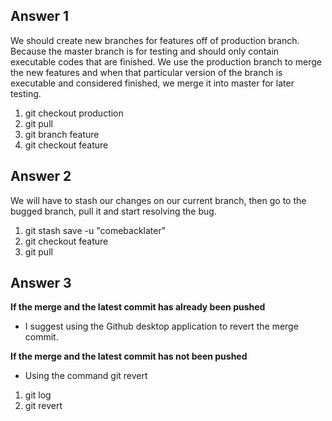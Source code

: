 ## Answer 1
We should create new branches for features off of production branch. Because the master branch is for testing and should only contain executable codes that are finished.
We use the production branch to merge the new features and when that particular version of the branch is executable and considered finished, we merge it into master for later testing.
1. git checkout production 
2. git pull
3. git branch feature
4. git checkout feature

## Answer 2
We will have to stash our changes on our current branch, then go to the bugged branch, pull it and start resolving the bug. 
1. git stash save -u "comebacklater"
2. git checkout feature
3. git pull

## Answer 3
__If the merge and the latest commit has already been pushed__
- I suggest using the Github desktop application to revert the merge commit.

__If the merge and the latest commit has not been pushed__
- Using the command git revert <commitId before the merge>
1. git log
2. git revert <commitId>